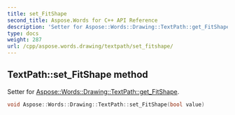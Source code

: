 ```yaml
---
title: set_FitShape
second_title: Aspose.Words for C++ API Reference
description: 'Setter for Aspose::Words::Drawing::TextPath::get_FitShape.'
type: docs
weight: 287
url: /cpp/aspose.words.drawing/textpath/set_fitshape/
---
```

## TextPath::set_FitShape method


Setter for [Aspose::Words::Drawing::TextPath::get_FitShape](../get_fitshape/).

```cpp
void Aspose::Words::Drawing::TextPath::set_FitShape(bool value)
```


